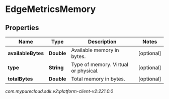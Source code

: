 # EdgeMetricsMemory


## Properties

| Name | Type | Description | Notes |
| ------------ | ------------- | ------------- | ------------- |
| **availableBytes** | **Double** | Available memory in bytes. |  [optional] |
| **type** | **String** | Type of memory. Virtual or physical. |  [optional] |
| **totalBytes** | **Double** | Total memory in bytes. |  [optional] |




_com.mypurecloud.sdk.v2:platform-client-v2:221.0.0_
